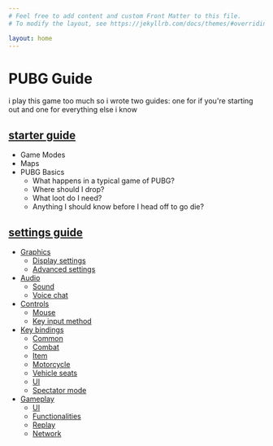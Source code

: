 ```yaml
---
# Feel free to add content and custom Front Matter to this file.
# To modify the layout, see https://jekyllrb.com/docs/themes/#overriding-theme-defaults

layout: home
---
```


# PUBG Guide

i play this game too much so i wrote two guides: one for if you're starting out and one for everything else i know

## [starter guide](starter.md)
- Game Modes
- Maps
- PUBG Basics
	- What happens in a typical game of PUBG?
	- Where should I drop?
	- What loot do I need?
	- Anything I should know before I head off to go die?

## [settings guide](settings.md)
- [Graphics](settings.md#graphics)
	- [Display settings](settings.md#display-settings)
	- [Advanced settings](settings.md#advanced-settings)
- [Audio](settings.md#audio)
	- [Sound](settings.md#sound)
	- [Voice chat](settings.md#voice-chat)
- [Controls](settings.md#controls)
	- [Mouse](settings.md#mouse)
	- [Key input method](settings.md#key-input-method)
- [Key bindings](settings.md#key-bindings)
	- [Common](settings.md#common)
	- [Combat](settings.md#combat)
	- [Item](settings.md#item)
	- [Motorcycle](settings.md#motorcycle)
	- [Vehicle seats](settings.md#vehicle-seats)
	- [UI](settings.md#ui)
	- [Spectator mode](settings.md#spectator-mode)
- [Gameplay](settings.md#gameplay)
	- [UI](settings.md#ui)
	- [Functionalities](settings.md#functionalities)
	- [Replay](settings.md#replay)
	- [Network](settings.md#network)

